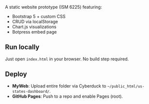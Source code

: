A static website prototype (ISM 6225) featuring:
- Bootstrap 5 + custom CSS
- CRUD via localStorage
- Chart.js visualizations
- Botpress embed page

## Run locally
Just open `index.html` in your browser. No build step required.

## Deploy
- **MyWeb**: Upload entire folder via Cyberduck to `~/public_html/us-states-dashboard/`.
- **GitHub Pages**: Push to a repo and enable Pages (root).
